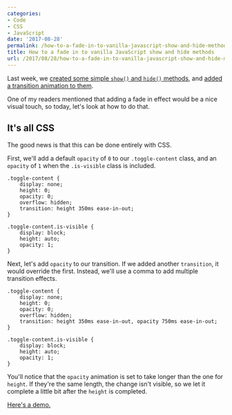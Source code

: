 ```yaml
---
categories:
- Code
- CSS
- JavaScript
date: '2017-08-28'
permalink: /how-to-a-fade-in-to-vanilla-javascript-show-and-hide-methods/
title: How to a fade in to vanilla JavaScript show and hide methods
url: /2017/08/28/how-to-a-fade-in-to-vanilla-javascript-show-and-hide-methods
---
```


Last week, we [created some simple `show()` and `hide()` methods](/how-to-show-and-hide-elements-with-vanilla-javascript/), and [added a transition animation to them](/how-to-add-transition-animations-to-vanilla-javascript-show-and-hide-methods/).

One of my readers mentioned that adding a fade in effect would be a nice visual touch, so today, let's look at how to do that.

## It's all CSS

The good news is that this can be done entirely with CSS.

First, we'll add a default `opacity` of `0` to our `.toggle-content` class, and an `opacity` of `1` when the `.is-visible` class is included.

```lang-css
.toggle-content {
	display: none;
	height: 0;
  	opacity: 0;
	overflow: hidden;
	transition: height 350ms ease-in-out;
}

.toggle-content.is-visible {
	display: block;
	height: auto;
  	opacity: 1;
}
```

Next, let's add `opacity` to our transition. If we added another `transition`, it would override the first. Instead, we'll use a comma to add multiple transition effects.

```lang-css
.toggle-content {
	display: none;
	height: 0;
  	opacity: 0;
	overflow: hidden;
	transition: height 350ms ease-in-out, opacity 750ms ease-in-out;
}

.toggle-content.is-visible {
	display: block;
	height: auto;
  	opacity: 1;
}
```

You'll notice that the `opacity` animation is set to take longer than the one for `height`. If they're the same length, the change isn't visible, so we let it complete a little bit after the `height` is completed.

[Here's a demo.](https://jsfiddle.net/cferdinandi/qgpxvhhb/23/)
